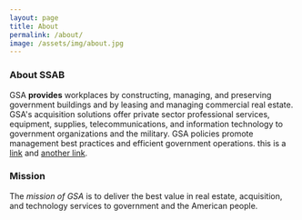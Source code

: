 ```yaml
---
layout: page
title: About
permalink: /about/
image: /assets/img/about.jpg
---
```


### About SSAB

GSA **provides** workplaces by constructing, managing, and preserving government buildings and by leasing and managing commercial real estate. GSA's acquisition solutions offer private sector professional services, equipment, supplies, telecommunications, and information technology to government organizations and the military. GSA policies promote management best practices and efficient government operations. this is a [link](link.com) and [another link](link.com).

### Mission

The _mission of GSA_ is to deliver the best value in real estate, acquisition, and technology services to government and the American people.
